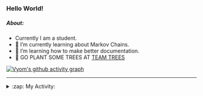 ### Hello World!

##### About:
- Currently I am a student.
- 🌱 I’m currently learning about Markov Chains.
- 🌱 I’m learning how to make better documentation.
- 🌱 GO PLANT SOME TREES AT [TEAM TREES](https://teamtrees.org/)

[![Vyom's github activity graph](https://activity-graph.herokuapp.com/graph?username=Vyvy-vi)](https://github.com/ashutosh00710/github-readme-activity-graph)

---
<details>
  <summary>:zap: My Activity:</summary>
  
<!--START_SECTION:waka-->
![Code Time](http://img.shields.io/badge/Code%20Time-817%20hrs%2021%20mins-blue)

**I'm a Night 🦉** 

```text
🌞 Morning    67 commits     ██░░░░░░░░░░░░░░░░░░░░░░░   8.38% 
🌆 Daytime    195 commits    ██████░░░░░░░░░░░░░░░░░░░   24.38% 
🌃 Evening    271 commits    ████████░░░░░░░░░░░░░░░░░   33.88% 
🌙 Night      267 commits    ████████░░░░░░░░░░░░░░░░░   33.38%

```
📅 **I'm Most Productive on Sunday** 

```text
Monday       78 commits     ██░░░░░░░░░░░░░░░░░░░░░░░   9.75% 
Tuesday      132 commits    ████░░░░░░░░░░░░░░░░░░░░░   16.5% 
Wednesday    124 commits    ████░░░░░░░░░░░░░░░░░░░░░   15.5% 
Thursday     109 commits    ███░░░░░░░░░░░░░░░░░░░░░░   13.63% 
Friday       107 commits    ███░░░░░░░░░░░░░░░░░░░░░░   13.38% 
Saturday     89 commits     ██░░░░░░░░░░░░░░░░░░░░░░░   11.12% 
Sunday       161 commits    █████░░░░░░░░░░░░░░░░░░░░   20.12%

```


📊 **This Week I Spent My Time On** 

```text
🔥 Editors: 
VS Code                  8 hrs 51 mins       █████████████████████░░░░   87.2% 
Vim                      1 hr 18 mins        ███░░░░░░░░░░░░░░░░░░░░░░   12.8%

🐱‍💻 Projects: 
praise                   9 hrs 25 mins       ███████████████████████░░   92.82% 
Unknown Project          28 mins             █░░░░░░░░░░░░░░░░░░░░░░░░   4.71% 
discord-bot              12 mins             ░░░░░░░░░░░░░░░░░░░░░░░░░   2.07% 
developer-rubric         2 mins              ░░░░░░░░░░░░░░░░░░░░░░░░░   0.4%

```


 Last Updated on 13/06/2022 08:04:28 UTC
<!--END_SECTION:waka-->
</details>
